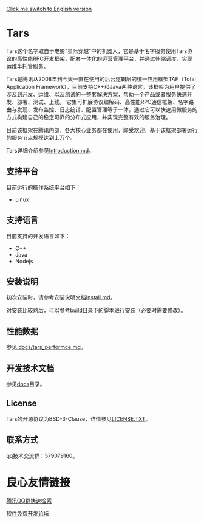 [Click me switch to English version](README.en.md)

# Tars

Tars这个名字取自于电影"星际穿越"中的机器人，它是基于名字服务使用Tars协议的高性能RPC开发框架，配套一体化的运营管理平台，并通过伸缩调度，实现运维半托管服务。

Tars是腾讯从2008年到今天一直在使用的后台逻辑层的统一应用框架TAF（Total Application Framework），目前支持C++和Java两种语言。该框架为用户提供了涉及到开发、运维、以及测试的一整套解决方案，帮助一个产品或者服务快速开发、部署、测试、上线。
它集可扩展协议编解码、高性能RPC通信框架、名字路由与发现、发布监控、日志统计、配置管理等于一体，通过它可以快速用微服务的方式构建自己的稳定可靠的分布式应用，并实现完整有效的服务治理。

目前该框架在腾讯内部，各大核心业务都在使用，颇受欢迎，基于该框架部署运行的服务节点规模达到上万个。

Tars详细介绍参见[Introduction.md](Introduction.md)。

## 支持平台

目前运行的操作系统平台如下：

- Linux

## 支持语言

目前支持的开发语言如下：

- C++
- Java
- Nodejs

## 安装说明

初次安装时，请参考安装说明文档[Install.md](Install.md)。

对安装比较熟后，可以参考[build](build)目录下的脚本进行安装（必要时需要修改）。

## 性能数据

参见[ docs/tars_performce.md](docs/tars_performce.md)。

## 开发技术文档

参见[docs](docs)目录。

## License

Tars的开源协议为BSD-3-Clause，详情参见[LICENSE.TXT](LICENSE.TXT)。

## 联系方式

qq技术交流群：579079160。



 # 良心友情链接

[腾讯QQ群快速检索](http://u.720life.cn/s/8cf73f7c)

[软件免费开发论坛](http://u.720life.cn/s/bbb01dc0)